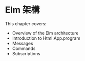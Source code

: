 # Elm 架構

This chapter covers:

- Overview of the Elm architecture
- Introduction to Html.App.program
- Messages
- Commands
- Subscriptions
